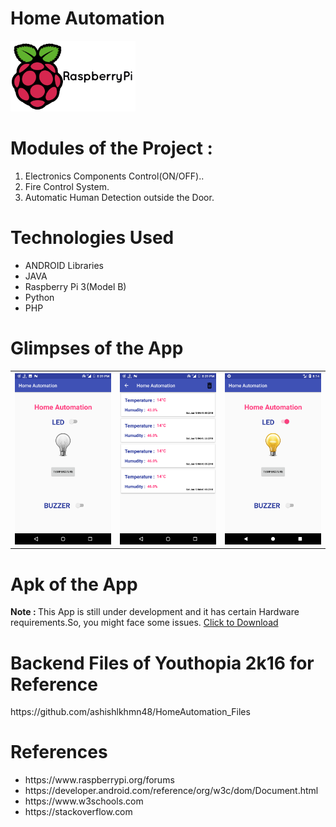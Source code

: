 # Home Automation
<img src = "images/raspberry-pi-logo.png" width = "200">
<h1>Modules of the Project : </h1>
<ol>
<li>Electronics Components Control(ON/OFF)..</li>
<li>Fire Control System.</li>
<li>Automatic Human Detection outside the Door.</li>
</ol>


<h1>Technologies Used</h1>
<ul>
<li>ANDROID Libraries</li>
<li>JAVA</li>
<li>Raspberry Pi 3(Model B)</li>
<li>Python</li>
<li>PHP</li>
</ul>

<h1>Glimpses of the App</h1>
<table>
  <tr>
    <th> <img src = "images/1.png" width = "200"> </th>
    <th> <img src = "images/2.png" width = "200"> </th>
    <th> <img src = "images/3.png" width = "200"> </th>
  </tr>
</table>

<h1>Apk of the App</h1>
<b>Note : </b> This App is still under development and it has certain Hardware requirements.So, you might face some issues.
<a href = "https://raw.githubusercontent.com/ashishlkhmn48/HomeAutomation/master/images/ha.apk">Click to Download</a>

<h1>Backend Files of Youthopia 2k16 for Reference</h1>
https://github.com/ashishlkhmn48/HomeAutomation_Files

<h1>References</h1>
  <ul>
  <li>https://www.raspberrypi.org/forums</li>
  <li>https://developer.android.com/reference/org/w3c/dom/Document.html</li>
  <li>https://www.w3schools.com</li>
  <li>https://stackoverflow.com</li>
</ul>
